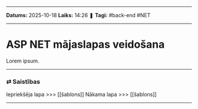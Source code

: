 ___

**Datums:** 2025-10-18
**Laiks:** 14:26
❚ **Tagi:** #back-end #NET 

---
# ASP NET mājaslapas veidošana

Lorem ipsum.

---
### ⇄ Saistības

Iepriekšēja lapa >>> [[šablons]]
Nākama lapa >>> [[šablons]]

---